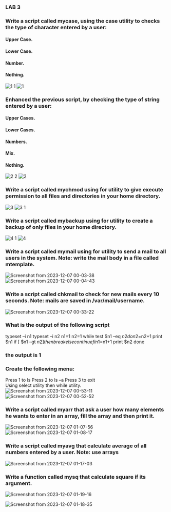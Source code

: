 ### LAB 3
### Write a script called mycase, using the case utility to checks the type of character entered by a user:
#### Upper Case.
#### Lower Case.
#### Number.
#### Nothing.
![1 1](https://github.com/menna-abdallah/Linux-Bash/assets/139376864/dcec6a4f-0eb6-4a3b-ac14-8b0ea5dc9ee1)
![1](https://github.com/menna-abdallah/Linux-Bash/assets/139376864/27030bba-fb89-47e0-8d4e-d3acf3ee3222)

### Enhanced the previous script, by checking the type of string entered by a user:
#### Upper Cases.
#### Lower Cases.
#### Numbers.
#### Mix.
#### Nothing.
![2 2](https://github.com/menna-abdallah/Linux-Bash/assets/139376864/dd2a5ff1-31dd-4301-a7de-72e81b145a91)
![2](https://github.com/menna-abdallah/Linux-Bash/assets/139376864/d95beb21-4bbc-424e-af07-3e7f2c19109f)

### Write a script called mychmod using for utility to give execute permission to all files and directories in your home directory.
![3](https://github.com/menna-abdallah/Linux-Bash/assets/139376864/eca09615-78e7-4460-9a72-3e94065744e8)
![3 1](https://github.com/menna-abdallah/Linux-Bash/assets/139376864/b00fbf78-633d-4660-9fa6-a35e22ef5863)

### Write a script called mybackup using for utility to create a backup of only files in your home directory.
![4 1](https://github.com/menna-abdallah/Linux-Bash/assets/139376864/947aadd2-6de8-4dd5-8034-e20bb0f49915)
![4](https://github.com/menna-abdallah/Linux-Bash/assets/139376864/db3f2cf9-1129-4550-a875-6fb1a5eec64f)

### Write a script called mymail using for utility to send a mail to all users in the system. Note: write the mail body in a file called mtemplate. 
![Screenshot from 2023-12-07 00-03-38](https://github.com/menna-abdallah/Linux-Bash/assets/139376864/ab31fcab-68fe-4fa9-856d-2493ba3fa49a)
![Screenshot from 2023-12-07 00-04-43](https://github.com/menna-abdallah/Linux-Bash/assets/139376864/a4002edc-2b40-48df-9c56-70f8efb64839)

### Write a script called chkmail to check for new mails every 10 seconds. Note: mails are saved in /var/mail/username.
![Screenshot from 2023-12-07 00-33-22](https://github.com/menna-abdallah/Linux-Bash/assets/139376864/dac200b5-f271-44f8-8f2e-0c670759974e)

### What is the output of the following script
typeset –i n1
typeset –i n2
n1=1
n2=1
while test $n1 –eq $n2
do
	n2=$n2+1
	print $n1
if [ $n1 –gt $n2 ]
then
	break
else
	continue
fi
n1=$n1+1
print $n2
done
### the output is 1
### Create the following menu:
Press 1 to ls
Press 2 to ls –a
Press 3 to exit  
Using select utility then while utility.
![Screenshot from 2023-12-07 00-53-11](https://github.com/menna-abdallah/Linux-Bash/assets/139376864/426f25ef-47f3-4d81-a200-126e72571db2)
![Screenshot from 2023-12-07 00-52-52](https://github.com/menna-abdallah/Linux-Bash/assets/139376864/8d1e5baa-7bab-460c-be81-5207369e3d6f)

### Write a script called myarr that ask a user how many elements he wants to enter in an array, fill the array and then print it.
![Screenshot from 2023-12-07 01-07-56](https://github.com/menna-abdallah/Linux-Bash/assets/139376864/cb9b43ec-1130-46c9-b229-d17c9ea7d2d2)
![Screenshot from 2023-12-07 01-08-17](https://github.com/menna-abdallah/Linux-Bash/assets/139376864/0417f2e4-dd53-49d4-89ca-3be78b61ce34)

### Write a script called myavg that calculate average of all numbers entered by a user. Note: use arrays
![Screenshot from 2023-12-07 01-17-03](https://github.com/menna-abdallah/Linux-Bash/assets/139376864/a96eb7ee-7095-42d4-ac78-b1ad4c2260f2)

### Write a function called mysq that calculate square if its argument.
![Screenshot from 2023-12-07 01-19-16](https://github.com/menna-abdallah/Linux-Bash/assets/139376864/60f00e89-e272-4798-a90d-8c0d0c96ffbf)

![Screenshot from 2023-12-07 01-18-35](https://github.com/menna-abdallah/Linux-Bash/assets/139376864/09aed6d7-e28d-4f64-a09f-3ab1345d112b)
